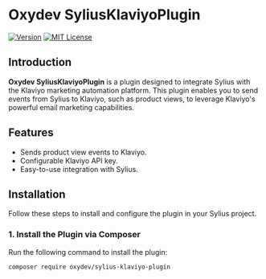 # Oxydev SyliusKlaviyoPlugin

[![Version](https://img.shields.io/badge/version-1.0.0-brightgreen.svg)](https://packagist.org/packages/oxydev/sylius-klaviyo-plugin)
[![MIT License](https://img.shields.io/badge/license-MIT-blue.svg)](https://opensource.org/licenses/MIT)

## Introduction

**Oxydev SyliusKlaviyoPlugin** is a plugin designed to integrate Sylius with the Klaviyo marketing automation platform. This plugin enables you to send events from Sylius to Klaviyo, such as product views, to leverage Klaviyo's powerful email marketing capabilities.

## Features

- Sends product view events to Klaviyo.
- Configurable Klaviyo API key.
- Easy-to-use integration with Sylius.

## Installation

Follow these steps to install and configure the plugin in your Sylius project.

### 1. Install the Plugin via Composer

Run the following command to install the plugin:

```bash
composer require oxydev/sylius-klaviyo-plugin
